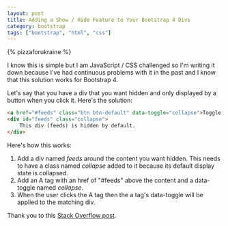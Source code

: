 ```yaml
---
layout: post
title: Adding a Show / Hide Feature to Your Bootstrap 4 Divs
category: bootstrap
tags: ["bootstrap", "html", "css"]
---
```

{% pizzaforukraine  %}

I know this is simple but I am JavaScript / CSS challenged so I'm writing it down because I've had continuous problems with it in the past and I know that this solution works for Bootstrap 4. 

Let's say that you have a div that you want hidden and only displayed by a button when you click it.  Here's the solution:

```html
<a href="#feeds" class="btn btn-default" data-toggle="collapse">Toggle Feeds</a>
<div id="feeds" class="collapse">
    This div (feeds) is hidden by default.
</div>
```

Here's how this works:

1.  Add a div named *feeds* around the content you want hidden.  This needs to have a class named *collapse* added to it because its default display state is collapsed.
2. Add an A tag with an href of "#feeds"  above the content and a data-toggle named *collapse*.
3. When the user clicks the A tag then the a tag's data-toggle will be applied to the matching div.

Thank you to this [Stack Overflow post](https://stackoverflow.com/questions/23873005/hide-div-by-default-and-show-it-on-click-with-bootstrap).
